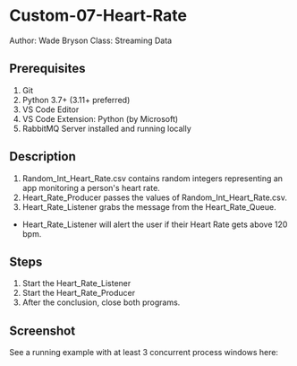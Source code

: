# Custom-07-Heart-Rate
Author: Wade Bryson
Class: Streaming Data
## Prerequisites

1. Git
1. Python 3.7+ (3.11+ preferred)
1. VS Code Editor
1. VS Code Extension: Python (by Microsoft)
1. RabbitMQ Server installed and running locally

## Description
1. Random_Int_Heart_Rate.csv contains random integers representing an app monitoring a person's heart rate.
1. Heart_Rate_Producer passes the values of Random_Int_Heart_Rate.csv.
1. Heart_Rate_Listener grabs the message from the Heart_Rate_Queue.
- Heart_Rate_Listener will alert the user if their Heart Rate gets above 120 bpm.

## Steps
1. Start the Heart_Rate_Listener
2. Start the Heart_Rate_Producer
3. After the conclusion, close both programs.

## Screenshot

See a running example with at least 3 concurrent process windows here:
